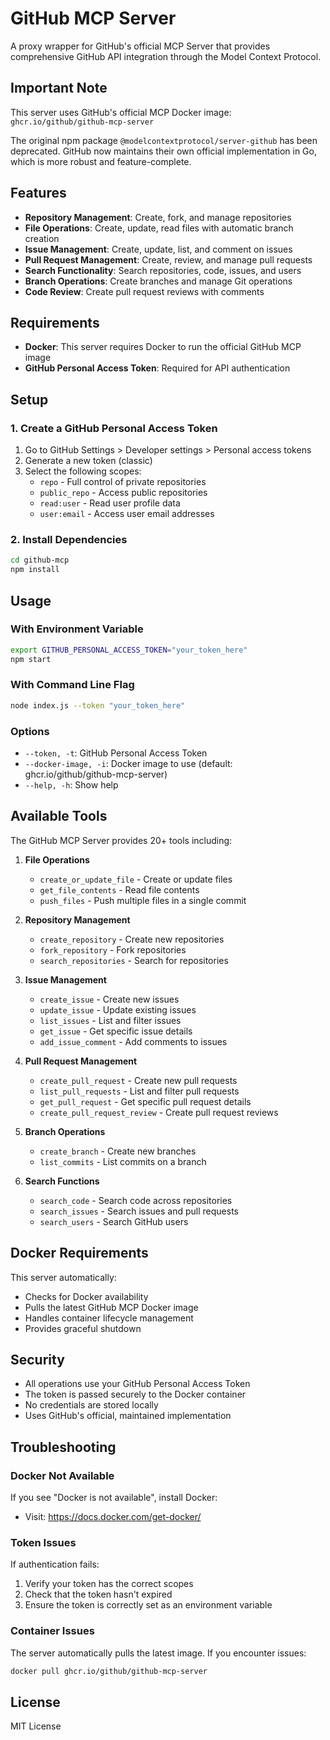 # GitHub MCP Server

A proxy wrapper for GitHub's official MCP Server that provides comprehensive GitHub API integration through the Model Context Protocol.

## Important Note

This server uses GitHub's official MCP Docker image: `ghcr.io/github/github-mcp-server`

The original npm package `@modelcontextprotocol/server-github` has been deprecated. GitHub now maintains their own official implementation in Go, which is more robust and feature-complete.

## Features

- **Repository Management**: Create, fork, and manage repositories
- **File Operations**: Create, update, read files with automatic branch creation
- **Issue Management**: Create, update, list, and comment on issues
- **Pull Request Management**: Create, review, and manage pull requests
- **Search Functionality**: Search repositories, code, issues, and users
- **Branch Operations**: Create branches and manage Git operations
- **Code Review**: Create pull request reviews with comments

## Requirements

- **Docker**: This server requires Docker to run the official GitHub MCP image
- **GitHub Personal Access Token**: Required for API authentication

## Setup

### 1. Create a GitHub Personal Access Token

1. Go to GitHub Settings > Developer settings > Personal access tokens
2. Generate a new token (classic)
3. Select the following scopes:
   - `repo` - Full control of private repositories
   - `public_repo` - Access public repositories
   - `read:user` - Read user profile data
   - `user:email` - Access user email addresses

### 2. Install Dependencies

```bash
cd github-mcp
npm install
```

## Usage

### With Environment Variable

```bash
export GITHUB_PERSONAL_ACCESS_TOKEN="your_token_here"
npm start
```

### With Command Line Flag

```bash
node index.js --token "your_token_here"
```

### Options

- `--token, -t`: GitHub Personal Access Token
- `--docker-image, -i`: Docker image to use (default: ghcr.io/github/github-mcp-server)
- `--help, -h`: Show help

## Available Tools

The GitHub MCP Server provides 20+ tools including:

1. **File Operations**
   - `create_or_update_file` - Create or update files
   - `get_file_contents` - Read file contents
   - `push_files` - Push multiple files in a single commit

2. **Repository Management**
   - `create_repository` - Create new repositories
   - `fork_repository` - Fork repositories
   - `search_repositories` - Search for repositories

3. **Issue Management**
   - `create_issue` - Create new issues
   - `update_issue` - Update existing issues
   - `list_issues` - List and filter issues
   - `get_issue` - Get specific issue details
   - `add_issue_comment` - Add comments to issues

4. **Pull Request Management**
   - `create_pull_request` - Create new pull requests
   - `list_pull_requests` - List and filter pull requests
   - `get_pull_request` - Get specific pull request details
   - `create_pull_request_review` - Create pull request reviews

5. **Branch Operations**
   - `create_branch` - Create new branches
   - `list_commits` - List commits on a branch

6. **Search Functions**
   - `search_code` - Search code across repositories
   - `search_issues` - Search issues and pull requests
   - `search_users` - Search GitHub users

## Docker Requirements

This server automatically:
- Checks for Docker availability
- Pulls the latest GitHub MCP Docker image
- Handles container lifecycle management
- Provides graceful shutdown

## Security

- All operations use your GitHub Personal Access Token
- The token is passed securely to the Docker container
- No credentials are stored locally
- Uses GitHub's official, maintained implementation

## Troubleshooting

### Docker Not Available
If you see "Docker is not available", install Docker:
- Visit: https://docs.docker.com/get-docker/

### Token Issues
If authentication fails:
1. Verify your token has the correct scopes
2. Check that the token hasn't expired
3. Ensure the token is correctly set as an environment variable

### Container Issues
The server automatically pulls the latest image. If you encounter issues:
```bash
docker pull ghcr.io/github/github-mcp-server
```

## License

MIT License